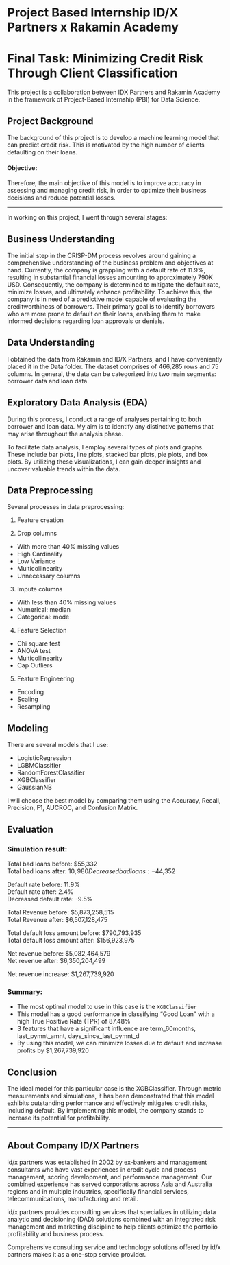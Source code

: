 # Project Based Internship ID/X Partners x Rakamin Academy
# Final Task: Minimizing Credit Risk Through Client Classification

This project is a collaboration between IDX Partners and Rakamin Academy in the framework of Project-Based Internship (PBI) for Data Science.

## Project Background
The background of this project is to develop a machine learning model that can predict credit risk. This is motivated by the high number of clients defaulting on their loans.

#### Objective:
Therefore, the main objective of this model is to improve accuracy in assessing and managing credit risk, in order to optimize their business decisions and reduce potential losses.

--------------------------------------------------------------
In working on this project, I went through several stages:
## Business Understanding
The initial step in the CRISP-DM process revolves around gaining a comprehensive understanding of the business problem and objectives at hand. Currently, the company is grappling with a default rate of 11.9%, resulting in substantial financial losses amounting to approximately 790K USD. Consequently, the company is determined to mitigate the default rate, minimize losses, and ultimately enhance profitability. To achieve this, the company is in need of a predictive model capable of evaluating the creditworthiness of borrowers. Their primary goal is to identify borrowers who are more prone to default on their loans, enabling them to make informed decisions regarding loan approvals or denials.

## Data Understanding
I obtained the data from Rakamin and ID/X Partners, and I have conveniently placed it in the Data folder. The dataset comprises of 466,285 rows and 75 columns. In general, the data can be categorized into two main segments: borrower data and loan data.

## Exploratory Data Analysis (EDA)
During this process, I conduct a range of analyses pertaining to both borrower and loan data. My aim is to identify any distinctive patterns that may arise throughout the analysis phase.

To facilitate data analysis, I employ several types of plots and graphs. These include bar plots, line plots, stacked bar plots, pie plots, and box plots. By utilizing these visualizations, I can gain deeper insights and uncover valuable trends within the data.

## Data Preprocessing
Several processes in data preprocessing:
1. Feature creation

2. Drop columns
- With more than 40% missing values
- High Cardinality
- Low Variance
- Multicollinearity
- Unnecessary columns

3. Impute columns
- With less than 40% missing values
- Numerical: median
- Categorical: mode

4. Feature Selection
- Chi square test
- ANOVA test
- Multicollinearity
- Cap Outliers

5. Feature Engineering
- Encoding
- Scaling
- Resampling

## Modeling
There are several models that I use:
- LogisticRegression
- LGBMClassifier
- RandomForestClassifier
- XGBClassifier
- GaussianNB

I will choose the best model by comparing them using the Accuracy, Recall, Precision, F1, AUCROC, and Confusion Matrix.

## Evaluation
### Simulation result:
Total bad loans before: $55,332    
Total bad loans after: $10,980    
Decreased bad loans: -$44,352

Default rate before: 11.9%  
Default rate after: 2.4%  
Decreased default rate: -9.5%

Total Revenue before: $5,873,258,515  
Total Revenue after: $6,507,128,475

Total default loss amount before: $790,793,935  
Total default loss amount after: $156,923,975

Net revenue before: $5,082,464,579  
Net revenue after: $6,350,204,499

Net revenue increase: $1,267,739,920

### Summary:  
- The most optimal model to use in this case is the `XGBClassifier`
- This model has a good performance in classifying “Good Loan” with a high True Positive Rate (TPR) of 87.48%
- 3 features that have a significant influence are term_60months, last_pymnt_amnt, days_since_last_pymnt_d
- By using this model, we can minimize losses due to default and increase profits by $1,267,739,920

## Conclusion
The ideal model for this particular case is the XGBClassifier. Through metric measurements and simulations, it has been demonstrated that this model exhibits outstanding performance and effectively mitigates credit risks, including default. By implementing this model, the company stands to increase its potential for profitability.

---------------------------------------------
## About Company ID/X Partners
id/x partners was established in 2002 by ex-bankers and management consultants who have vast experiences in credit cycle and process management, scoring development, and performance management. Our combined experience has served corporations across Asia and Australia regions and in multiple industries, specifically financial services, telecommunications, manufacturing and retail.

id/x partners provides consulting services that specializes in utilizing data analytic and decisioning (DAD) solutions combined with an integrated risk management and marketing discipline to help clients optimize the portfolio profitability and business process.

Comprehensive consulting service and technology solutions offered by id/x partners makes it as a one-stop service provider.
